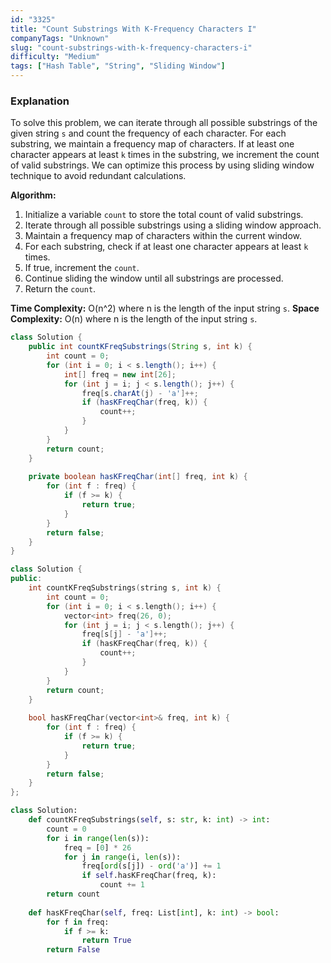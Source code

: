 ```yaml
---
id: "3325"
title: "Count Substrings With K-Frequency Characters I"
companyTags: "Unknown"
slug: "count-substrings-with-k-frequency-characters-i"
difficulty: "Medium"
tags: ["Hash Table", "String", "Sliding Window"]
---
```


### Explanation
To solve this problem, we can iterate through all possible substrings of the given string `s` and count the frequency of each character. For each substring, we maintain a frequency map of characters. If at least one character appears at least `k` times in the substring, we increment the count of valid substrings. We can optimize this process by using sliding window technique to avoid redundant calculations.

**Algorithm:**
1. Initialize a variable `count` to store the total count of valid substrings.
2. Iterate through all possible substrings using a sliding window approach.
3. Maintain a frequency map of characters within the current window.
4. For each substring, check if at least one character appears at least `k` times.
5. If true, increment the `count`.
6. Continue sliding the window until all substrings are processed.
7. Return the `count`.

**Time Complexity:** O(n^2) where n is the length of the input string `s`.
**Space Complexity:** O(n) where n is the length of the input string `s`.
```java
class Solution {
    public int countKFreqSubstrings(String s, int k) {
        int count = 0;
        for (int i = 0; i < s.length(); i++) {
            int[] freq = new int[26];
            for (int j = i; j < s.length(); j++) {
                freq[s.charAt(j) - 'a']++;
                if (hasKFreqChar(freq, k)) {
                    count++;
                }
            }
        }
        return count;
    }
    
    private boolean hasKFreqChar(int[] freq, int k) {
        for (int f : freq) {
            if (f >= k) {
                return true;
            }
        }
        return false;
    }
}
```

```cpp
class Solution {
public:
    int countKFreqSubstrings(string s, int k) {
        int count = 0;
        for (int i = 0; i < s.length(); i++) {
            vector<int> freq(26, 0);
            for (int j = i; j < s.length(); j++) {
                freq[s[j] - 'a']++;
                if (hasKFreqChar(freq, k)) {
                    count++;
                }
            }
        }
        return count;
    }
    
    bool hasKFreqChar(vector<int>& freq, int k) {
        for (int f : freq) {
            if (f >= k) {
                return true;
            }
        }
        return false;
    }
};
```

```python
class Solution:
    def countKFreqSubstrings(self, s: str, k: int) -> int:
        count = 0
        for i in range(len(s)):
            freq = [0] * 26
            for j in range(i, len(s)):
                freq[ord(s[j]) - ord('a')] += 1
                if self.hasKFreqChar(freq, k):
                    count += 1
        return count
    
    def hasKFreqChar(self, freq: List[int], k: int) -> bool:
        for f in freq:
            if f >= k:
                return True
        return False
```
